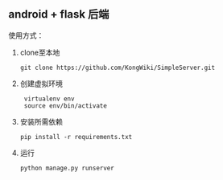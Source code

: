 ## android + flask 后端

使用方式：

1. clone至本地

   ```
   git clone https://github.com/KongWiki/SimpleServer.git
   ```

2. 创建虚拟环境

   ```
    virtualenv env
    source env/bin/activate
   ```

3. 安装所需依赖

   ```
   pip install -r requirements.txt
   ```

4. 运行

   ```
   python manage.py runserver
   ```



